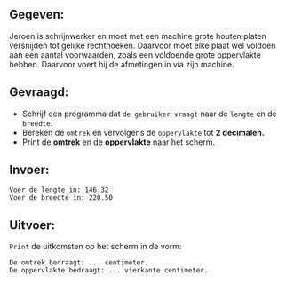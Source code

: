 ## Gegeven:

Jeroen is schrijnwerker en moet met een machine grote houten platen versnijden tot gelijke rechthoeken. 
Daarvoor moet elke plaat wel voldoen aan een aantal voorwaarden, zoals een voldoende grote oppervlakte hebben.
Daarvoor voert hij de afmetingen in via zijn machine. 

## Gevraagd:

* Schrijf een programma dat `de gebruiker vraagt` naar de `lengte` en de `breedte`. 
* Bereken de `omtrek` en vervolgens de `oppervlakte` tot **2 decimalen.**
* Print de **omtrek** en de **oppervlakte** naar het scherm. 

## Invoer:
```
Voer de lengte in: 146.32
Voer de breedte in: 220.50
```

## Uitvoer:
`Print` de uitkomsten op het scherm in de vorm: 
```
De omtrek bedraagt: ... centimeter.
De oppervlakte bedraagt: ... vierkante centimeter.
```
